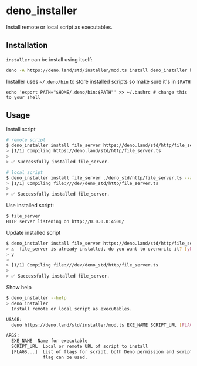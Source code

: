 # deno_installer

Install remote or local script as executables.

## Installation

`installer` can be install using itself:

```sh
deno -A https://deno.land/std/installer/mod.ts install deno_installer https://deno.land/std/installer/mod.ts -A
```

Installer uses `~/.deno/bin` to store installed scripts so make sure it's in `$PATH`

```
echo 'export PATH="$HOME/.deno/bin:$PATH"' >> ~/.bashrc # change this to your shell
```

## Usage

Install script

```sh
# remote script
$ deno_installer install file_server https://deno.land/std/http/file_server.ts --allow-net --allow-read
> [1/1] Compiling https://deno.land/std/http/file_server.ts
>
> ✅ Successfully installed file_server.

# local script
$ deno_installer install file_server ./deno_std/http/file_server.ts --allow-net --allow-read
> [1/1] Compiling file:///dev/deno_std/http/file_server.ts
>
> ✅ Successfully installed file_server.
```

Use installed script:

```sh
$ file_server
HTTP server listening on http://0.0.0.0:4500/
```

Update installed script

```sh
$ deno_installer install file_server https://deno.land/std/http/file_server.ts --allow-net --allow-read
> ⚠️  file_server is already installed, do you want to overwrite it? [yN]
> y
>
> [1/1] Compiling file:///dev/deno_std/http/file_server.ts
>
> ✅ Successfully installed file_server.
```

Show help

```sh
$ deno_installer --help
> deno installer
  Install remote or local script as executables.

USAGE:
  deno https://deno.land/std/installer/mod.ts EXE_NAME SCRIPT_URL [FLAGS...]

ARGS:
  EXE_NAME  Name for executable
  SCRIPT_URL  Local or remote URL of script to install
  [FLAGS...]  List of flags for script, both Deno permission and script specific
              flag can be used.
```
